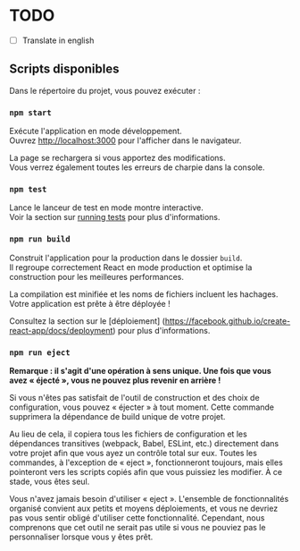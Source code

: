 # TODO

- [ ] Translate in english

## Scripts disponibles

 Dans le répertoire du projet, vous pouvez exécuter :

 ### `npm start`

 Exécute l'application en mode développement.\
 Ouvrez [http://localhost:3000](http://localhost:3000) pour l'afficher dans le navigateur.

 La page se rechargera si vous apportez des modifications.\
 Vous verrez également toutes les erreurs de charpie dans la console.

 ### `npm test`

 Lance le lanceur de test en mode montre interactive.\
 Voir la section sur [running tests](https://facebook.github.io/create-react-app/docs/running-tests) pour plus d'informations.

 ### `npm run build`

 Construit l'application pour la production dans le dossier `build`.\
 Il regroupe correctement React en mode production et optimise la construction pour les meilleures performances.

 La compilation est minifiée et les noms de fichiers incluent les hachages.\
 Votre application est prête à être déployée !

 Consultez la section sur le [déploiement] (https://facebook.github.io/create-react-app/docs/deployment) pour plus d'informations.

 ### `npm run eject`

 **Remarque : il s'agit d'une opération à sens unique.  Une fois que vous avez « éjecté », vous ne pouvez plus revenir en arrière !**

 Si vous n'êtes pas satisfait de l'outil de construction et des choix de configuration, vous pouvez « éjecter » à tout moment.  Cette commande supprimera la dépendance de build unique de votre projet.

 Au lieu de cela, il copiera tous les fichiers de configuration et les dépendances transitives (webpack, Babel, ESLint, etc.) directement dans votre projet afin que vous ayez un contrôle total sur eux.  Toutes les commandes, à l'exception de « eject », fonctionneront toujours, mais elles pointeront vers les scripts copiés afin que vous puissiez les modifier.  À ce stade, vous êtes seul.

 Vous n'avez jamais besoin d'utiliser « eject ».  L'ensemble de fonctionnalités organisé convient aux petits et moyens déploiements, et vous ne devriez pas vous sentir obligé d'utiliser cette fonctionnalité.  Cependant, nous comprenons que cet outil ne serait pas utile si vous ne pouviez pas le personnaliser lorsque vous y êtes prêt.
